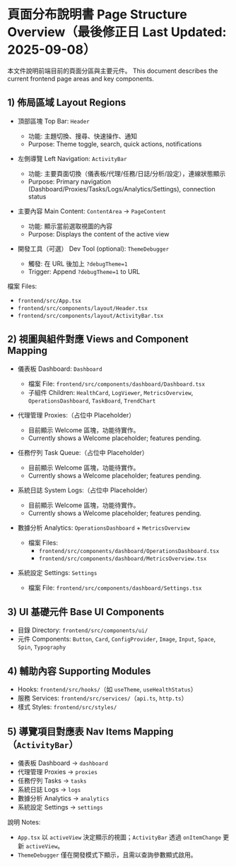 # 頁面分布說明書 Page Structure Overview（最後修正日 Last Updated: 2025-09-08）

本文件說明前端目前的頁面分區與主要元件。
This document describes the current frontend page areas and key components.

## 1) 佈局區域 Layout Regions

- 頂部區塊 Top Bar: `Header`

  - 功能: 主題切換、搜尋、快速操作、通知
  - Purpose: Theme toggle, search, quick actions, notifications

- 左側導覽 Left Navigation: `ActivityBar`

  - 功能: 主要頁面切換（儀表板/代理/任務/日誌/分析/設定），連線狀態顯示
  - Purpose: Primary navigation (Dashboard/Proxies/Tasks/Logs/Analytics/Settings), connection status

- 主要內容 Main Content: `ContentArea` → `PageContent`

  - 功能: 顯示當前選取視圖的內容
  - Purpose: Displays the content of the active view

- 開發工具（可選） Dev Tool (optional): `ThemeDebugger`
  - 觸發: 在 URL 後加上 `?debugTheme=1`
  - Trigger: Append `?debugTheme=1` to URL

檔案 Files:

- `frontend/src/App.tsx`
- `frontend/src/components/layout/Header.tsx`
- `frontend/src/components/layout/ActivityBar.tsx`

## 2) 視圖與組件對應 Views and Component Mapping

- 儀表板 Dashboard: `Dashboard`

  - 檔案 File: `frontend/src/components/dashboard/Dashboard.tsx`
  - 子組件 Children: `HealthCard`, `LogViewer`, `MetricsOverview`, `OperationsDashboard`, `TaskBoard`, `TrendChart`

- 代理管理 Proxies:（占位中 Placeholder）

  - 目前顯示 Welcome 區塊，功能待實作。
  - Currently shows a Welcome placeholder; features pending.

- 任務佇列 Task Queue:（占位中 Placeholder）

  - 目前顯示 Welcome 區塊，功能待實作。
  - Currently shows a Welcome placeholder; features pending.

- 系統日誌 System Logs:（占位中 Placeholder）

  - 目前顯示 Welcome 區塊，功能待實作。
  - Currently shows a Welcome placeholder; features pending.

- 數據分析 Analytics: `OperationsDashboard` + `MetricsOverview`

  - 檔案 Files:
    - `frontend/src/components/dashboard/OperationsDashboard.tsx`
    - `frontend/src/components/dashboard/MetricsOverview.tsx`

- 系統設定 Settings: `Settings`
  - 檔案 File: `frontend/src/components/dashboard/Settings.tsx`

## 3) UI 基礎元件 Base UI Components

- 目錄 Directory: `frontend/src/components/ui/`
- 元件 Components: `Button`, `Card`, `ConfigProvider`, `Image`, `Input`, `Space`, `Spin`, `Typography`

## 4) 輔助內容 Supporting Modules

- Hooks: `frontend/src/hooks/`（如 `useTheme`, `useHealthStatus`）
- 服務 Services: `frontend/src/services/`（`api.ts`, `http.ts`）
- 樣式 Styles: `frontend/src/styles/`

## 5) 導覽項目對應表 Nav Items Mapping（`ActivityBar`）

- 儀表板 Dashboard → `dashboard`
- 代理管理 Proxies → `proxies`
- 任務佇列 Tasks → `tasks`
- 系統日誌 Logs → `logs`
- 數據分析 Analytics → `analytics`
- 系統設定 Settings → `settings`

說明 Notes:

- `App.tsx` 以 `activeView` 決定顯示的視圖；`ActivityBar` 透過 `onItemChange` 更新 `activeView`。
- `ThemeDebugger` 僅在開發模式下顯示，且需以查詢參數顯式啟用。
